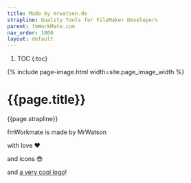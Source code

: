 ```yaml
---
title: Made by mrwatson.de
strapline: Quality Tools for FileMaker Developers
parent: fmWorkMate.com
nav_order: 1000
layout: default
---
```

1. TOC
{:toc}

{% include page-image.html width=site.page_image_width %}

# {{page.title}}

{{page.strapline}}

fmWorkmate is made by MrWatson

with love ❤️

and icons 😎

and [a very cool logo](the-mrwatson-de-logo.html)!
